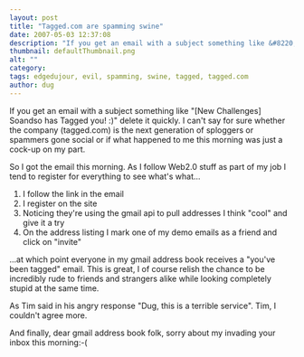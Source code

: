 ```yaml
---
layout: post
title: "Tagged.com are spamming swine"
date: 2007-05-03 12:37:08
description: "If you get an email with a subject something like &#8220;[New Challenges] Soandso has Tagged you!  -- )&#8221; delete it quickly. I can&#8217;t say for sure whether the company (tagged.com) is the next generation of sploggers or spammers gone social or&#8230;"
thumbnail: defaultThumbnail.png
alt: ""
category: 
tags: edgedujour, evil, spamming, swine, tagged, tagged.com
author: dug
---
```


<p>If you get an email with a subject something like "[New Challenges] Soandso has Tagged you! :)" delete it quickly. I can't say for sure whether the company (tagged.com) is the next generation of sploggers or spammers gone social or if what happened to me this morning was just a cock-up on my part.</p>

<p>So I got the email this morning. As I follow Web2.0 stuff as part of my job I tend to register for everything to see what's what...</p>

<ol>
<li>I follow the link in the email</li>
<li>I register on the site</li>
<li>Noticing they're using the gmail api to pull addresses I think "cool" and give it a try</li>
<li>On the address listing I mark one of my demo emails as a friend and click on "invite"</li>
</ol>

<p>...at which point everyone in my gmail address book receives a "you've been tagged" email. This is great, I of course relish the chance to be incredibly rude to friends and strangers alike while looking completely stupid at the same time.</p>

<p>As Tim said in his angry response "Dug, this is a terrible service". Tim, I couldn't agree more.</p>

<p>And finally, dear gmail address book folk, sorry about my invading your inbox this morning:-(</p>
